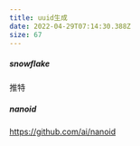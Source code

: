 ```yaml
---
title: uuid生成
date: 2022-04-29T07:14:30.388Z
size: 67
---
```

##### snowflake

推特

##### nanoid

https://github.com/ai/nanoid
